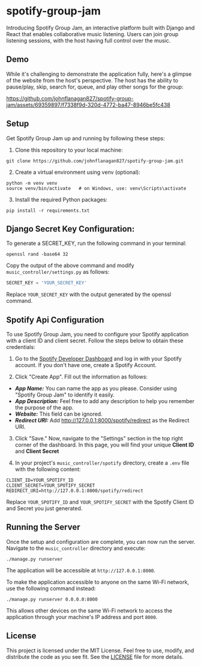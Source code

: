 # spotify-group-jam

Introducing Spotify Group Jam, an interactive platform built with Django and React that enables collaborative music listening. Users can join group listening sessions, with the host having full control over the music.

## Demo

While it's challenging to demonstrate the application fully, here's a glimpse of the website from the host's perspective. The host has the ability to pause/play, skip, search for, queue, and play other songs for the group:

https://github.com/johnflanagan827/spotify-group-jam/assets/69359897/f7338f9d-320d-4772-ba47-8946be5fc438

## Setup

Get Spotify Group Jam up and running by following these steps:

1. Clone this repository to your local machine:

```
git clone https://github.com/johnflanagan827/spotify-group-jam.git
```

2. Create a virtual environment using venv (optional):

```
python -m venv venv
source venv/bin/activate   # on Windows, use: venv\Scripts\activate
```

3. Install the required Python packages:

```
pip install -r requirements.txt
```

## Django Secret Key Configuration:

To generate a SECRET_KEY, run the following command in your terminal:

```
openssl rand -base64 32
```

Copy the output of the above command and modify `music_controller/settings.py` as follows:

```python
SECRET_KEY = 'YOUR_SECRET_KEY'
```

Replace `YOUR_SECRET_KEY` with the output generated by the openssl command.

## Spotify Api Configuration

To use Spotify Group Jam, you need to configure your Spotify application with a client ID and client secret. Follow the steps below to obtain these credentials:

1. Go to the [Spotify Developer Dashboard](https://developer.spotify.com/dashboard) and log in with your Spotify account. If you don't have one, create a Spotify Account.

2. Click "Create App". Fill out the information as follows:

- ***App Name:*** You can name the app as you please. Consider using "Spotify Group Jam" to identify it easily.
- ***App Description:*** Feel free to add any description to help you remember the purpose of the app.
- ***Website:*** This field can be ignored.
- ***Redirect URI:*** Add http://127.0.0.1:8000/spotify/redirect as the Redirect URI.

3. Click "Save." Now, navigate to the "Settings" section in the top right corner of the dashboard. In this page, you will find your unique **Client ID** and **Client Secret**

4. In your project's `music_controller/spotify` directory, create a `.env` file with the following content:

```
CLIENT_ID=YOUR_SPOTIFY_ID
CLIENT_SECRET=YOUR_SPOTIFY_SECRET
REDIRECT_URI=http://127.0.0.1:8000/spotify/redirect
```

Replace `YOUR_SPOTIFY_ID` and `YOUR_SPOTIFY_SECRET` with the Spotify Client ID and Secret you just generated.


## Running the Server

Once the setup and configuration are complete, you can now run the server. Navigate to the `music_controller` directory and execute:

```
./manage.py runserver
```

The application will be accessible at `http://127.0.0.1:8000`.

To make the application accessible to anyone on the same Wi-Fi network, use the following command instead:

```
./manage.py runserver 0.0.0.0:8000
```

This allows other devices on the same Wi-Fi network to access the application through your machine's IP address and port `8000`.

## License

This project is licensed under the MIT License. Feel free to use, modify, and distribute the code as you see fit. See the [LICENSE](LICENSE) file for more details.
